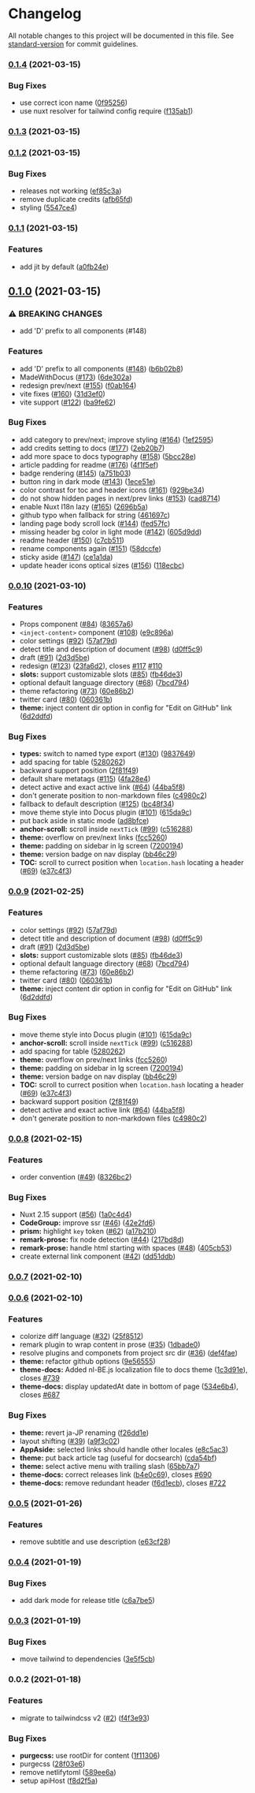 # Changelog

All notable changes to this project will be documented in this file. See [standard-version](https://github.com/conventional-changelog/standard-version) for commit guidelines.

### [0.1.4](https://github.com/nuxtlabs/docus/compare/v0.1.3...v0.1.4) (2021-03-15)


### Bug Fixes

* use correct icon name ([0f95256](https://github.com/nuxtlabs/docus/commit/0f952560465d954dfd6b8ffa358441f2e587d6cc))
* use nuxt resolver for tailwind config require ([f135ab1](https://github.com/nuxtlabs/docus/commit/f135ab136999bf13b25fe07d916ceb3fb22d03ee))

### [0.1.3](https://github.com/nuxtlabs/docus/compare/v0.1.2...v0.1.3) (2021-03-15)

### [0.1.2](https://github.com/nuxtlabs/docus/compare/v0.1.1...v0.1.2) (2021-03-15)


### Bug Fixes

* releases not working ([ef85c3a](https://github.com/nuxtlabs/docus/commit/ef85c3a6ad9b9e03187fa2e5e4ec69099a5f21bd))
* remove duplicate credits ([afb65fd](https://github.com/nuxtlabs/docus/commit/afb65fddd6a9aa12f83c4547e27fd8442a2320d2))
* styling ([5547ce4](https://github.com/nuxtlabs/docus/commit/5547ce442b9262d8bc25d4110cdd6616eb90a28b))

### [0.1.1](https://github.com/nuxtlabs/docus/compare/v0.1.0...v0.1.1) (2021-03-15)


### Features

* add jit by default ([a0fb24e](https://github.com/nuxtlabs/docus/commit/a0fb24ee55f5d507653d9ec831f21f7129dda478))

## [0.1.0](https://github.com/nuxtlabs/docus/compare/v0.0.10...v0.1.0) (2021-03-15)


### ⚠ BREAKING CHANGES

* add 'D' prefix to all components (#148)

### Features

* add 'D' prefix to all components ([#148](https://github.com/nuxtlabs/docus/issues/148)) ([b6b02b8](https://github.com/nuxtlabs/docus/commit/b6b02b8a6b4064fd048a2429863e7910c1c6ef83))
* MadeWithDocus ([#173](https://github.com/nuxtlabs/docus/issues/173)) ([6de302a](https://github.com/nuxtlabs/docus/commit/6de302a3a577f4ff71b4a10478809cd9894fba7a))
* redesign prev/next ([#155](https://github.com/nuxtlabs/docus/issues/155)) ([f0ab164](https://github.com/nuxtlabs/docus/commit/f0ab164ed3357e03912c50627a271ebf2e1bbd00))
* vite fixes ([#160](https://github.com/nuxtlabs/docus/issues/160)) ([31d3ef0](https://github.com/nuxtlabs/docus/commit/31d3ef0990f18651feda6ba2ac43eb8e4372564c))
* vite support ([#122](https://github.com/nuxtlabs/docus/issues/122)) ([ba9fe62](https://github.com/nuxtlabs/docus/commit/ba9fe62ad3380e0927e8e3ae426b0802b360c8a9))


### Bug Fixes

* add category to prev/next; improve styling ([#164](https://github.com/nuxtlabs/docus/issues/164)) ([1ef2595](https://github.com/nuxtlabs/docus/commit/1ef2595ad607077f56e314a4b03768581c23fe75))
* add credits setting to docs ([#177](https://github.com/nuxtlabs/docus/issues/177)) ([2eb20b7](https://github.com/nuxtlabs/docus/commit/2eb20b7841c6142b6a697f0b3e0c071697da0073))
* add more space to docs typography ([#158](https://github.com/nuxtlabs/docus/issues/158)) ([5bcc28e](https://github.com/nuxtlabs/docus/commit/5bcc28e89ca3ab030a61f20f49c8286f4b4c2b15))
* article padding for readme ([#176](https://github.com/nuxtlabs/docus/issues/176)) ([4f1f5ef](https://github.com/nuxtlabs/docus/commit/4f1f5ef3fa8dda3cfd95b8a0b2b53d7633bb2d85))
* badge rendering ([#145](https://github.com/nuxtlabs/docus/issues/145)) ([a751b03](https://github.com/nuxtlabs/docus/commit/a751b03cb88e2bca11b1cef6fddfe4f554177244))
* button ring in dark mode ([#143](https://github.com/nuxtlabs/docus/issues/143)) ([1ece51e](https://github.com/nuxtlabs/docus/commit/1ece51e05bf571fd785d360650d3c7849eb3d2c8))
* color contrast for toc and header icons ([#161](https://github.com/nuxtlabs/docus/issues/161)) ([929be34](https://github.com/nuxtlabs/docus/commit/929be346151c6894e97b15a4bc45eff1ad23ce81))
* do not show hidden pages in next/prev links ([#153](https://github.com/nuxtlabs/docus/issues/153)) ([cad8714](https://github.com/nuxtlabs/docus/commit/cad8714bb0c70a2c5c960c36ee875bdd4cb270a5))
* enable Nuxt I18n lazy ([#165](https://github.com/nuxtlabs/docus/issues/165)) ([2696b5a](https://github.com/nuxtlabs/docus/commit/2696b5aa3c6b52345efa16537cd7b08b19d2798f))
* github typo when fallback for string ([461697c](https://github.com/nuxtlabs/docus/commit/461697cbd2179024370403b3c80237ec3cd6582d))
* landing page body scroll lock ([#144](https://github.com/nuxtlabs/docus/issues/144)) ([fed57fc](https://github.com/nuxtlabs/docus/commit/fed57fcf6389c7e14372467afe394579cda3ccfc))
* missing header bg color in light mode ([#142](https://github.com/nuxtlabs/docus/issues/142)) ([605d9dd](https://github.com/nuxtlabs/docus/commit/605d9dd587b8d0bda0bb670460f03f18a26df911))
* readme header ([#150](https://github.com/nuxtlabs/docus/issues/150)) ([c7cb511](https://github.com/nuxtlabs/docus/commit/c7cb5115ec176f5e763d9252149a8bbc5d7381df))
* rename components again ([#151](https://github.com/nuxtlabs/docus/issues/151)) ([58dccfe](https://github.com/nuxtlabs/docus/commit/58dccfe62a86998a33341f66e20be24c777710e5))
* sticky aside ([#147](https://github.com/nuxtlabs/docus/issues/147)) ([ce1a1da](https://github.com/nuxtlabs/docus/commit/ce1a1da46e4717ca144377d0db18a3a8f7a34cf6))
* update header icons optical sizes ([#156](https://github.com/nuxtlabs/docus/issues/156)) ([118ecbc](https://github.com/nuxtlabs/docus/commit/118ecbc5e6eb8e1e4f33f6246bd5ca2c43c39b41))

### [0.0.10](https://github.com/nuxtlabs/docus/compare/v0.0.8...v0.0.10) (2021-03-10)


### Features

*  Props component ([#84](https://github.com/nuxtlabs/docus/issues/84)) ([83657a6](https://github.com/nuxtlabs/docus/commit/83657a667fd778d75af53e0a163c844a547ed026))
* `<inject-content>` component ([#108](https://github.com/nuxtlabs/docus/issues/108)) ([e9c896a](https://github.com/nuxtlabs/docus/commit/e9c896a527315d075665c05965ddea4efbc97db0))
* color settings ([#92](https://github.com/nuxtlabs/docus/issues/92)) ([57af79d](https://github.com/nuxtlabs/docus/commit/57af79dd5a56e3fc134c75366e384c5cb7134b8d))
* detect title and description of document ([#98](https://github.com/nuxtlabs/docus/issues/98)) ([d0ff5c9](https://github.com/nuxtlabs/docus/commit/d0ff5c986e0061f5a0a906be0ba9ef8904122f77))
* draft ([#91](https://github.com/nuxtlabs/docus/issues/91)) ([2d3d5be](https://github.com/nuxtlabs/docus/commit/2d3d5be26a17677c0f9d5d2215eefe5d090a998a))
* redesign ([#123](https://github.com/nuxtlabs/docus/issues/123)) ([23fa6d2](https://github.com/nuxtlabs/docus/commit/23fa6d2238b0343298b66254d8efcb0e092307d9)), closes [#117](https://github.com/nuxtlabs/docus/issues/117) [#110](https://github.com/nuxtlabs/docus/issues/110)
* **slots:** support customizable slots ([#85](https://github.com/nuxtlabs/docus/issues/85)) ([fb46de3](https://github.com/nuxtlabs/docus/commit/fb46de3812985301749e13cd671ca90f6fc1645e))
* optional default language directory ([#68](https://github.com/nuxtlabs/docus/issues/68)) ([7bcd794](https://github.com/nuxtlabs/docus/commit/7bcd79441bbc3fb77256330cf7c1e925d068d52a))
* theme refactoring ([#73](https://github.com/nuxtlabs/docus/issues/73)) ([60e86b2](https://github.com/nuxtlabs/docus/commit/60e86b2b373ba03cb4eead7cf718263948ca5762))
* twitter card ([#80](https://github.com/nuxtlabs/docus/issues/80)) ([060361b](https://github.com/nuxtlabs/docus/commit/060361b134ed5981ab2c714f3ef6a322854df1af))
* **theme:** inject content dir option in config for "Edit on GitHub" link ([6d2ddfd](https://github.com/nuxtlabs/docus/commit/6d2ddfd1650f15e991b8acf9f8376747275ea817))


### Bug Fixes

* **types:** switch to named type export ([#130](https://github.com/nuxtlabs/docus/issues/130)) ([9837649](https://github.com/nuxtlabs/docus/commit/983764989e10b8e3537007d71dfd5e7c51bc1825))
* add spacing for table ([5280262](https://github.com/nuxtlabs/docus/commit/5280262e0fc2c4c2d5acc5166fc34c07a384b9c1))
* backward support position ([2f81f49](https://github.com/nuxtlabs/docus/commit/2f81f490db826640fec173ba982fe091109325ac))
* default share metatags ([#115](https://github.com/nuxtlabs/docus/issues/115)) ([4fa28e4](https://github.com/nuxtlabs/docus/commit/4fa28e48c1811f19374d5e635cf31cca4e01bb49))
* detect active and exact active link ([#64](https://github.com/nuxtlabs/docus/issues/64)) ([44ba5f8](https://github.com/nuxtlabs/docus/commit/44ba5f8a42c3b07503ad61d5a3a12bc8ee324ee0))
* don't generate position to non-markdown files ([c4980c2](https://github.com/nuxtlabs/docus/commit/c4980c29ab0361328e6079e1f5d03070e727da3d))
* fallback to default description ([#125](https://github.com/nuxtlabs/docus/issues/125)) ([bc48f34](https://github.com/nuxtlabs/docus/commit/bc48f34e75547cc821ca1b441e0524da8807524f))
* move theme style into Docus plugin ([#101](https://github.com/nuxtlabs/docus/issues/101)) ([615da9c](https://github.com/nuxtlabs/docus/commit/615da9c05188e0b62fef7e0ee0eda830e9db87aa))
* put back aside in static mode ([ad8bfce](https://github.com/nuxtlabs/docus/commit/ad8bfce800a034337856aa0474e075bb12e299e3))
* **anchor-scroll:** scroll inside `nextTick` ([#99](https://github.com/nuxtlabs/docus/issues/99)) ([c516288](https://github.com/nuxtlabs/docus/commit/c516288a048a417c87e2e2b8445ef490d895afd0))
* **theme:** overflow on prev/next links ([fcc5260](https://github.com/nuxtlabs/docus/commit/fcc52605c1eb56e34c21b715804e07605e1797bb))
* **theme:** padding on sidebar in lg screen ([7200194](https://github.com/nuxtlabs/docus/commit/7200194cb1d9bf781705d71403c69c09c548158f))
* **theme:** version badge on nav display ([bb46c29](https://github.com/nuxtlabs/docus/commit/bb46c2942f666e572abdd5488b439c706daa2ea0))
* **TOC:** scroll to currect position when `location.hash` locating a header ([#69](https://github.com/nuxtlabs/docus/issues/69)) ([e37c4f3](https://github.com/nuxtlabs/docus/commit/e37c4f323ffecca8c1e340d2e1948971908b69cb))

### [0.0.9](https://github.com/nuxtlabs/docus/compare/v0.0.8...v0.0.9) (2021-02-25)


### Features

* color settings ([#92](https://github.com/nuxtlabs/docus/issues/92)) ([57af79d](https://github.com/nuxtlabs/docus/commit/57af79dd5a56e3fc134c75366e384c5cb7134b8d))
* detect title and description of document ([#98](https://github.com/nuxtlabs/docus/issues/98)) ([d0ff5c9](https://github.com/nuxtlabs/docus/commit/d0ff5c986e0061f5a0a906be0ba9ef8904122f77))
* draft ([#91](https://github.com/nuxtlabs/docus/issues/91)) ([2d3d5be](https://github.com/nuxtlabs/docus/commit/2d3d5be26a17677c0f9d5d2215eefe5d090a998a))
* **slots:** support customizable slots ([#85](https://github.com/nuxtlabs/docus/issues/85)) ([fb46de3](https://github.com/nuxtlabs/docus/commit/fb46de3812985301749e13cd671ca90f6fc1645e))
* optional default language directory ([#68](https://github.com/nuxtlabs/docus/issues/68)) ([7bcd794](https://github.com/nuxtlabs/docus/commit/7bcd79441bbc3fb77256330cf7c1e925d068d52a))
* theme refactoring ([#73](https://github.com/nuxtlabs/docus/issues/73)) ([60e86b2](https://github.com/nuxtlabs/docus/commit/60e86b2b373ba03cb4eead7cf718263948ca5762))
* twitter card ([#80](https://github.com/nuxtlabs/docus/issues/80)) ([060361b](https://github.com/nuxtlabs/docus/commit/060361b134ed5981ab2c714f3ef6a322854df1af))
* **theme:** inject content dir option in config for "Edit on GitHub" link ([6d2ddfd](https://github.com/nuxtlabs/docus/commit/6d2ddfd1650f15e991b8acf9f8376747275ea817))


### Bug Fixes

* move theme style into Docus plugin ([#101](https://github.com/nuxtlabs/docus/issues/101)) ([615da9c](https://github.com/nuxtlabs/docus/commit/615da9c05188e0b62fef7e0ee0eda830e9db87aa))
* **anchor-scroll:** scroll inside `nextTick` ([#99](https://github.com/nuxtlabs/docus/issues/99)) ([c516288](https://github.com/nuxtlabs/docus/commit/c516288a048a417c87e2e2b8445ef490d895afd0))
* add spacing for table ([5280262](https://github.com/nuxtlabs/docus/commit/5280262e0fc2c4c2d5acc5166fc34c07a384b9c1))
* **theme:** overflow on prev/next links ([fcc5260](https://github.com/nuxtlabs/docus/commit/fcc52605c1eb56e34c21b715804e07605e1797bb))
* **theme:** padding on sidebar in lg screen ([7200194](https://github.com/nuxtlabs/docus/commit/7200194cb1d9bf781705d71403c69c09c548158f))
* **theme:** version badge on nav display ([bb46c29](https://github.com/nuxtlabs/docus/commit/bb46c2942f666e572abdd5488b439c706daa2ea0))
* **TOC:** scroll to currect position when `location.hash` locating a header ([#69](https://github.com/nuxtlabs/docus/issues/69)) ([e37c4f3](https://github.com/nuxtlabs/docus/commit/e37c4f323ffecca8c1e340d2e1948971908b69cb))
* backward support position ([2f81f49](https://github.com/nuxtlabs/docus/commit/2f81f490db826640fec173ba982fe091109325ac))
* detect active and exact active link ([#64](https://github.com/nuxtlabs/docus/issues/64)) ([44ba5f8](https://github.com/nuxtlabs/docus/commit/44ba5f8a42c3b07503ad61d5a3a12bc8ee324ee0))
* don't generate position to non-markdown files ([c4980c2](https://github.com/nuxtlabs/docus/commit/c4980c29ab0361328e6079e1f5d03070e727da3d))

### [0.0.8](https://github.com/nuxtlabs/docus/compare/v0.0.7...v0.0.8) (2021-02-15)


### Features

* order convention ([#49](https://github.com/nuxtlabs/docus/issues/49)) ([8326bc2](https://github.com/nuxtlabs/docus/commit/8326bc260c18c86dbec5ee098955b777563e3cb4))


### Bug Fixes

* Nuxt 2.15 support ([#56](https://github.com/nuxtlabs/docus/issues/56)) ([1a0c4d4](https://github.com/nuxtlabs/docus/commit/1a0c4d4cf7a2060f47e0a07597dec0d58f4eebd0))
* **CodeGroup:** improve ssr ([#46](https://github.com/nuxtlabs/docus/issues/46)) ([42e2fd6](https://github.com/nuxtlabs/docus/commit/42e2fd62b51bd3fa42a630abf4995abe6c6edb71))
* **prism:** highlight `key` token ([#62](https://github.com/nuxtlabs/docus/issues/62)) ([a17b210](https://github.com/nuxtlabs/docus/commit/a17b210bfa6ea58d3c5e8faf97533ab51f966888))
* **remark-prose:** fix node detection ([#44](https://github.com/nuxtlabs/docus/issues/44)) ([217bd8d](https://github.com/nuxtlabs/docus/commit/217bd8d7c65e44ff044326296417af39747c966b))
* **remark-prose:** handle html starting with spaces ([#48](https://github.com/nuxtlabs/docus/issues/48)) ([405cb53](https://github.com/nuxtlabs/docus/commit/405cb53ffdcdf1317376c3746b5cf854723d63ce))
* create external link component ([#42](https://github.com/nuxtlabs/docus/issues/42)) ([dd51ddb](https://github.com/nuxtlabs/docus/commit/dd51ddb55802eb66bc8ce34f8db319d14df20994))

### [0.0.7](https://github.com/nuxtlabs/docus/compare/v0.0.6...v0.0.7) (2021-02-10)

### [0.0.6](https://github.com/nuxt/docus/compare/v0.0.5...v0.0.6) (2021-02-10)


### Features

* colorize diff language ([#32](https://github.com/nuxt/docus/issues/32)) ([25f8512](https://github.com/nuxt/docus/commit/25f851263d88c497c2a090be92c8ffb4bed20513))
* remark plugin to wrap content in prose ([#35](https://github.com/nuxt/docus/issues/35)) ([1dbade0](https://github.com/nuxt/docus/commit/1dbade0fdcb54c9173823497a0a38fd461c05138))
* resolve plugins and componets from project src dir ([#36](https://github.com/nuxt/docus/issues/36)) ([def4fae](https://github.com/nuxt/docus/commit/def4fae647bfb52619ea1a61a1e412bf2f223e29))
* **theme:** refactor github options ([9e56555](https://github.com/nuxt/docus/commit/9e56555b210248bf41f966ad539056c64620ed40))
* **theme-docs:** Added nl-BE.js localization file to docs theme ([1c3d91e](https://github.com/nuxt/docus/commit/1c3d91ebd7480fc450b0d225d5a56000849ff212)), closes [#739](https://github.com/nuxt/docus/issues/739)
* **theme-docs:** display updatedAt date in bottom of page ([534e6b4](https://github.com/nuxt/docus/commit/534e6b4cdc3f28ed4764f9fc4ee02ced29965193)), closes [#687](https://github.com/nuxt/docus/issues/687)


### Bug Fixes

* **theme:** revert ja-JP renaming ([f26dd1e](https://github.com/nuxt/docus/commit/f26dd1ee8a61143b0d890093edf876c1d6d48f0a))
* layout shifting ([#39](https://github.com/nuxt/docus/issues/39)) ([a9f3c02](https://github.com/nuxt/docus/commit/a9f3c02372956d23b05fcb1504755c85fe6ea153))
* **AppAside:** selected links should handle other locales ([e8c5ac3](https://github.com/nuxt/docus/commit/e8c5ac38a2f68aa735c964ccecb3f459af612180))
* **theme:** put back article tag (useful for docsearch) ([cda54bf](https://github.com/nuxt/docus/commit/cda54bffdcbbbb511f72fd1051085d31f9ce3d3c))
* **theme:** select active menu with trailing slash ([65bb7a7](https://github.com/nuxt/docus/commit/65bb7a7aa64299af506f0e9567522ff09d1e0407))
* **theme-docs:** correct releases link ([b4e0c69](https://github.com/nuxt/docus/commit/b4e0c695dd4c3568525ef547e485fe4123e6bd4d)), closes [#690](https://github.com/nuxt/docus/issues/690)
* **theme-docs:** remove redundant header ([f6d1ecb](https://github.com/nuxt/docus/commit/f6d1ecb2789b37755c2a5572897ba42016298bcd)), closes [#722](https://github.com/nuxt/docus/issues/722)

### [0.0.5](https://github.com/nuxt/docus/compare/v0.0.4...v0.0.5) (2021-01-26)


### Features

* remove subtitle and use description ([e63cf28](https://github.com/nuxt/docus/commit/e63cf28301e257eed9ae6f5e84f0f4337390e0fc))

### [0.0.4](https://github.com/nuxt/docus/compare/v0.0.3...v0.0.4) (2021-01-19)


### Bug Fixes

* add dark mode for release title ([c6a7be5](https://github.com/nuxt/docus/commit/c6a7be5f0ada72532047c5807d4fc3eac6400560))

### [0.0.3](https://github.com/nuxt/docus/compare/v0.0.2...v0.0.3) (2021-01-19)


### Bug Fixes

* move tailwind to dependencies ([3e5f5cb](https://github.com/nuxt/docus/commit/3e5f5cbc6031cdc20c7a0b562cb9c3ac05d0e259))

### 0.0.2 (2021-01-18)


### Features

* migrate to tailwindcss v2 ([#2](https://github.com/nuxt/docus/issues/2)) ([f4f3e93](https://github.com/nuxt/docus/commit/f4f3e93424b3fee20f7a8df7e3a5d5170d1e568e))


### Bug Fixes

* **purgecss:** use rootDir for content ([1f11306](https://github.com/nuxt/docus/commit/1f1130691cc52842d5b33c1154de316004b11c03))
* purgecss ([28f03e6](https://github.com/nuxt/docus/commit/28f03e69994dc9e25371cca50dd308a86f606bfb))
* remove netlifytoml ([589ee6a](https://github.com/nuxt/docus/commit/589ee6a276bf61cf6254f7da0057361edc821cfb))
* setup apiHost ([f8d2f5a](https://github.com/nuxt/docus/commit/f8d2f5a85864a2212c1b7af1af0e2489df2a6bfd))
